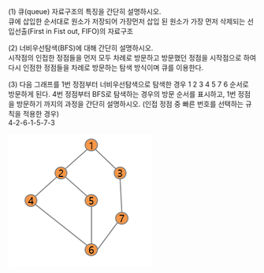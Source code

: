 (1) 큐(queue) 자료구조의 특징을 간단히 설명하시오.  
큐에 삽입한 순서대로 원소가 저장되어 가장먼저 삽입 된 원소가 가장 먼저 삭제되는 선입선출(First in Fist out, FIFO)의 자료구조

(2) 너비우선탐색(BFS)에 대해 간단히 설명하시오.  
시작점의 인접한 정점들을 먼저 모두 차례로 방문하고 방문했던 정점을 시작점으로 하여 다시 인점한 정점들을 차례로 방문하는 탐색 방식이며 큐를 이용한다.  

(3) 다음 그래프를 1번 정점부터 너비우선탐색으로 탐색한 경우 1 2 3 4 5 7 6 순서로 방문하게 된다. 4번 정점부터 BFS로 탐색하는 경우의 방문 순서를 표시하고, 1번 정점을 방문하기 까지의 과정을 간단히 설명하시오. (인접 정점 중 빠른 번호를 선택하는 규칙을 적용한 경우)  
4-2-6-1-5-7-3

![Alt text](queue.png)